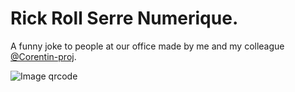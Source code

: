 # Rick Roll Serre Numerique. 
A funny joke to people at our office made by me and  my colleague [@Corentin-proj](https://github.com/Corentin-proj).

![Image qrcode](https://github.com/Corentin-proj/rickrollserrenumerique/qr-code.png)